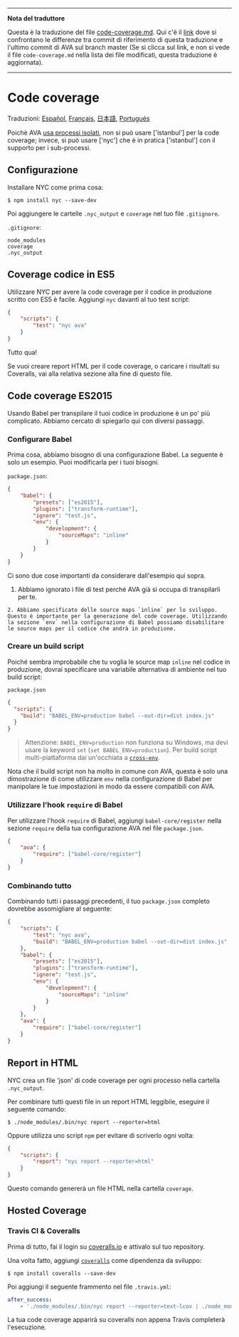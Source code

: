 ___
**Nota del traduttore**

Questa è la traduzione del file [code-coverage.md](https://github.com/sindresorhus/ava/blob/master/docs/recipes/code-coverage.md). Qui c'è il [link](https://github.com/avajs/ava/compare/3201b1b4ff80ff75f0e1c288ca7da22f92c9b814...master#diff-d3030a18b089fdb1fbfabf6e75e4aef0) dove si confrontano le differenze tra commit di riferimento di questa traduzione e l'ultimo commit di AVA sul branch master (Se si clicca sul link, e non si vede il file `code-coverage.md` nella lista dei file modificati, questa traduzione è aggiornata).
___
# Code coverage

Traduzioni: [Español](https://github.com/avajs/ava-docs/blob/master/es_ES/docs/recipes/code-coverage.md), [Français](https://github.com/avajs/ava-docs/blob/master/fr_FR/docs/recipes/code-coverage.md), [日本語](https://github.com/avajs/ava-docs/blob/master/ja_JP/docs/recipes/code-coverage.md), [Portugués](https://github.com/avajs/ava-docs/blob/master/pt_BR/docs/recipes/code-coverage.md)

Poichè AVA [usa processi isolati](processi-isolati), non si può usare ['istanbul'] per la code coverage; invece, si può usare ['nyc'] che è in pratica ['istanbul'] con il supporto per i sub-processi.

## Configurazione

Installare NYC come prima cosa:

```
$ npm install nyc --save-dev
```

Poi aggiungere le cartelle `.nyc_output` e `coverage` nel tuo file `.gitignore`.

`.gitignore`:

```
node_modules
coverage
.nyc_output
```

## Coverage codice in ES5

Utilizzare NYC per avere la code coverage per il codice in produzione scritto con ES5 è facile. Aggiungi `nyc` davanti al tuo test script:

```json
{
	"scripts": {
		"test": "nyc ava"
	}
}
```

Tutto qua!

Se vuoi creare report HTML per il code coverage, o caricare i risultati su Coveralls, vai alla relativa sezione alla fine di questo file.

## Code coverage ES2015

Usando Babel per transpilare il tuoi codice in produzione è un po' più complicato. Abbiamo cercato di spiegarlo qui con diversi passaggi.

### Configurare Babel

Prima cosa, abbiamo bisogno di una configurazione Babel. La seguente è solo un esempio. Puoi modificarla per i tuoi bisogni.

`package.json`:
```json
{
	"babel": {
		"presets": ["es2015"],
		"plugins": ["transform-runtime"],
		"ignore": "test.js",
		"env": {
			"development": {
				"sourceMaps": "inline"
			}
		}
	}
}
```

Ci sono due cose importanti da considerare dall'esempio qui sopra.

  1. Abbiamo ignorato i file di test perché AVA già si occupa di transpilarli per te.

	2. Abbiamo specificato delle source maps `inline` per lo sviluppo. Questo è importante per la generazione del code coverage. Utilizzando la sezione `env` nella configurazione di Babel possiamo disabilitare le source maps per il codice che andrà in produzione.

### Creare un build script

Poiché sembra improbabile che tu voglia le source map `inline` nel codice in produzione, dovrai specificare una variabile alternativa di ambiente nel tuo build script:

`package.json`

```json
{
  "scripts": {
    "build": "BABEL_ENV=production babel --out-dir=dist index.js"
  }
}
```

> Attenzione: `BABEL_ENV=production` non funziona su Windows, ma devi usare la keyword `set` (`set BABEL_ENV=production`). Per build script multi-piattaforma dai un'occhiata a [`cross-env`].

Nota che il build script non ha molto in comune con AVA, questa è solo una dimostrazione di come utilizzare `env` nella configurazione di Babel per manipolare le tue impostazioni in modo da essere compatibili con AVA.

### Utilizzare l'hook `require` di Babel

Per utilizzare l'hook `require` di Babel, aggiungi `babel-core/register` nella sezione `require` della tua configurazione AVA nel file `package.json`.

```json
{
	"ava": {
		"require": ["babel-core/register"]
	}
}
```


### Combinando tutto

Combinando tutti i passaggi precedenti, il tuo `package.json` completo dovrebbe assomigliare al seguente:

```json
{
	"scripts": {
		"test": "nyc ava",
		"build": "BABEL_ENV=production babel --out-dir=dist index.js"
	},
	"babel": {
		"presets": ["es2015"],
		"plugins": ["transform-runtime"],
		"ignore": "test.js",
		"env": {
			"development": {
				"sourceMaps": "inline"
			}
		}
	},
	"ava": {
		"require": ["babel-core/register"]
	}
}
```


## Report in HTML

NYC crea un file 'json' di code coverage per ogni processo nella cartella `.nyc_output`.

Per combinare tutti questi file in un report HTML leggibile, eseguire il seguente comando:

```
$ ./node_modules/.bin/nyc report --reporter=html
```

Oppure utilizza uno script `npm` per evitare di scriverlo ogni volta:

```json
{
	"scripts": {
		"report": "nyc report --reporter=html"
	}
}
```

Questo comando genererà un file HTML nella cartella `coverage`.

## Hosted Coverage

### Travis CI & Coveralls

Prima di tutto, fai il login su [coveralls.io] e attivalo sul tuo repository.

Una volta fatto, aggiungi [`coveralls`] come dipendenza da sviluppo:

```
$ npm install coveralls --save-dev
```

Poi aggiungi il seguente frammento nel file `.travis.yml`:

```yaml
after_success:
    - './node_modules/.bin/nyc report --reporter=text-lcov | ./node_modules/.bin/coveralls'
```

La tua code coverage apparirà su coveralls non appena Travis completerà l'esecuzione.

[`babel`]:      https://github.com/babel/babel
[coveralls.io]: https://coveralls.io
[`coveralls`]:  https://github.com/nickmerwin/node-coveralls
[`cross-env`]:  https://github.com/kentcdodds/cross-env
[processi-isolati]: https://github.com/avajs/ava-docs/blob/master/it_IT/readme.md#isolamento-dei-processi
[`istanbul`]:   https://github.com/gotwarlost/istanbul
[`nyc`]:        https://github.com/bcoe/nyc
